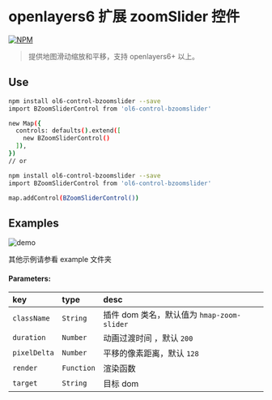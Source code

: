 # openlayers6 扩展 zoomSlider 控件

[![NPM](https://nodei.co/npm/ol6-control-bzoomslider.png?downloads=true&downloadRank=true&stars=true)](https://nodei.co/npm/ol6-control-bzoomslider/)

> 提供地图滑动缩放和平移，支持 openlayers6+ 以上。

## Use

```bash
npm install ol6-control-bzoomslider --save
import BZoomSliderControl from 'ol6-control-bzoomslider'

new Map({
  controls: defaults().extend([
    new BZoomSliderControl()
  ]),
})
// or

npm install ol6-control-bzoomslider --save
import BZoomSliderControl from 'ol6-control-bzoomslider'

map.addControl(BZoomSliderControl())
```

## Examples

![demo](https://raw.githubusercontent.com/aurorafe/ol-control-bZoomSlider/master/asset/demo.gif)

其他示例请参看 example 文件夹

#### Parameters:

| key          | type       | desc                                       |
| :----------- | :--------- | :----------------------------------------- |
| `className`  | `String`   | 插件 dom 类名，默认值为 `hmap-zoom-slider` |
| `duration`   | `Number`   | 动画过渡时间 ，默认 `200`                  |
| `pixelDelta` | `Number`   | 平移的像素距离，默认 `128`                 |
| `render`     | `Function` | 渲染函数                                   |
| `target`     | `String`   | 目标 dom                                   |
